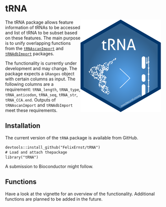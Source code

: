 # tRNA 
<img src="https://raw.githubusercontent.com/Bioconductor/BiocStickers/master/tRNA/tRNA.png" height="300" align="right">

The tRNA package allows feature information of tRNAs to be accessed and list of 
tRNA to be subset based on these features. The main purpose is to unify 
overlapping functions from the
[`tRNAscanImport`](https://doi.org/doi:10.18129/B9.bioc.tRNAscanImport) and 
[`tRNAdbImport`](https://github.com/FelixErnst/tRNAdbImport) packages.

The functionality is currently under development and may change. The package 
expects a `GRanges` object with certain columns as input. The following columns
are a requirement: `tRNA_length`, `tRNA_type`, `tRNA_anticodon`, `tRNA_seq`,
`tRNA_str`, `tRNA_CCA.end`. Outputs of `tRNAscanImport` and `tRNAdbImport` meet
these requirements.

## Installation

The current version of the `tRNA` package is available from GitHub.
 
```{r}
devtools::install_github("FelixErnst/tRNA")
# Load and attach thepackage
library("tRNA")
```
A submission to Bioconductor might follow.

## Functions

Have a look at the vignette for an overview of the functionality. Additional
functions are planned to be added in the future.
